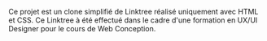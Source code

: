 Ce projet est un clone simplifié de Linktree réalisé uniquement avec HTML et CSS. Ce Linktree à été effectué dans le cadre d'une formation en UX/UI Designer pour le cours de Web Conception.
